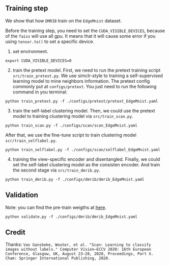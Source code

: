 <!-- # DMRIB
The official repos for ""Disentangling Multi-view Representations Beyond Inductive Bias"" (DMRIB) -->


## Training step

We show that how `DMRIB` train on the `EdgeMnist` dataset.

Before the training step, you need to set the `CUDA_VISIBLE_DEVICES`, because of the `faiss` will use all gpu. It means that it will cause some error if you using `tensor.to()` to set a specific device.

1. set environment.
```
export CUDA_VISIBLE_DEVICES=0
```

2. train the pretext model.
First, we need to run the pretext training script `src/train_pretext.py`. We use simclr-style to training a self-supervised learning model to mine neighbors information. The pretext config commonly put at `configs/pretext`. You just need to run the following command in you terminal:
```
python train_pretext.py -f ./configs/pretext/pretext_EdgeMnist.yaml
```

3. train the self-label clustering model.
Then, we could use the pretext model to training clustering model via `src/train_scan.py`.
```
python train_scan.py -f ./configs/scan/scan_EdgeMnist.yaml
```
After that, we use the fine-tune script to train clustering model `scr/train_selflabel.py`.
```
python train_selflabel.py -f ./configs/scan/selflabel_EdgeMnist.yaml
```

4. training the view-specific encoder and disentangled.
Finally, we could set the self-label clustering model as the consisten encoder. And train the second stage via `src/train_dmrib.py`.
```
python train_dmrib.py -f ./configs/dmrib/dmrib_EdgeMnist.yaml
```


## Validation

Note: you can find the pre-train weigths at [here](https://userscloud.com/tuy0zzhqylhc).

```
python validate.py -f ./configs/dmrib/dmrib_EdgeMnist.yaml
```


## Credit

Thanks:
```Van Gansbeke, Wouter, et al. "Scan: Learning to classify images without labels." Computer Vision–ECCV 2020: 16th European Conference, Glasgow, UK, August 23–28, 2020, Proceedings, Part X. Cham: Springer International Publishing, 2020.```